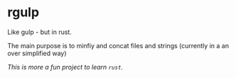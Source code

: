 # rgulp

Like gulp - but in rust.

The main purpose is to minfiy and concat files and strings (currently in a an over simplified way)


*This is more a fun project to learn `rust`.*